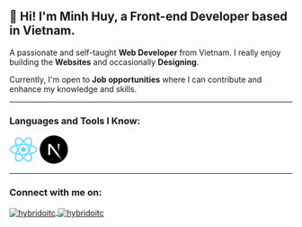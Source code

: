 ## 👋 Hi! I&apos;m Minh Huy, a Front-end Developer based in Vietnam.

A passionate and self-taught **Web Developer** from Vietnam. I really enjoy building the **Websites** and occasionally **Designing**.

Currently, I'm open to **Job opportunities** where I can contribute and enhance my knowledge and skills.

---

### **Languages and Tools I Know**:

<p align="left">
    <img src="https://raw.githubusercontent.com/devicons/devicon/master/icons/react/react-original.svg" alt="react" width="50" height="50"/>

<img src="https://raw.githubusercontent.com/devicons/devicon/master/icons/nextjs/nextjs-original.svg" alt="react" width="50" height="50"/>
  
    
</p>

---

### **Connect with me on**:

<a href="https://fb.com/minhhhhuy" target="_blank" rel="noreferrer">
  <img align="center" src="https://raw.githubusercontent.com/rahuldkjain/github-profile-readme-generator/master/src/images/icons/Social/facebook.svg" alt="hybridoitc" height="50" width="50" />
</a>

<a href="https://instagram.com/miiiinhhuy" target="_blank" rel="noreferrer">
  <img align="center" src="https://raw.githubusercontent.com/rahuldkjain/github-profile-readme-generator/master/src/images/icons/Social/instagram.svg" alt="hybridoitc" height="50" width="50" />
</a>

</p>
